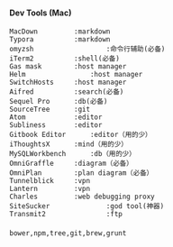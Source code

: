 #### Dev Tools (Mac)
	MacDown			:markdown
	Typora			:markdown
	omyzsh                  :命令行辅助(必备)
	iTerm2			:shell(必备)
	Gas mask		:host manager
	Helm		        :host manager
	SwitchHosts		:host manager
	Aifred			:search(必备)
	Sequel Pro		:db(必备)
	SourceTree		:git
	Atom			:editor
	Subliness		:editor
	Gitbook Editor		:editor（用的少）
	iThoughtsX		:mind（用的少）
	MySQLWorkbench		:db（用的少）
	OmniGraffle		:diagram（必备）
	OmniPlan		:plan diagram（必备）
	Tunnelblick		:vpn
	Lantern			:vpn
	Charles			:web debugging proxy
	SiteSucker              :god tool(神器)
	Transmit2               :ftp
####
	bower,npm,tree,git,brew,grunt

